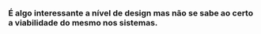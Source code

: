 ### É algo interessante a nível de design mas não se sabe ao certo a viabilidade do mesmo nos sistemas.